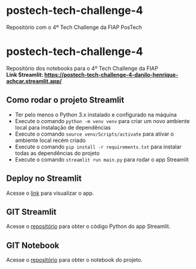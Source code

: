 # postech-tech-challenge-4
Repositório com o 4º Tech Challenge da FIAP PosTech



# postech-tech-challenge-4
Repositório dos notebooks para o 4º Tech Challenge da FIAP<br/>
**Link Streamlit: https://postech-tech-challenge-4-danilo-henrique-achcar.streamlit.app/**

## Como rodar o projeto Streamlit
* Ter pelo menos o Python 3.x instalado e configurado na máquina
* Execute o comando <code>python -m venv venv</code> para criar um novo ambiente local para instalação de dependências
* Execute o comando <code>source venv/Scripts/activate</code> para ativar o ambiente local recém criado
* Execute o comando <code>pip install -r requirements.txt</code> para instalar todas as dependências do projeto
* Execute o comando <code>streamlit run main.py</code> para rodar o app Streamlit

## Deploy no Streamlit
Acesse o [link](https://postech-tech-challenge-4-danilo-henrique-achcar.streamlit.app/) para visualizar o app.

## GIT Streamlit
Acesse o [repositório](https://github.com/dhachcar/postech-tech-challenge-4-streamlit) para obter o código Python do app Streamlit.

## GIT Notebook
Acesse o [repositório](https://github.com/dhachcar/postech-tech-challenge-4) para obter o notebook do projeto.